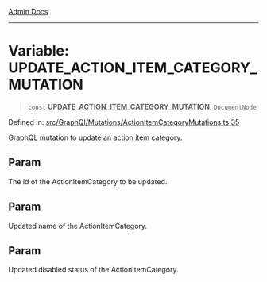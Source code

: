 [Admin Docs](/)

***

# Variable: UPDATE\_ACTION\_ITEM\_CATEGORY\_MUTATION

> `const` **UPDATE\_ACTION\_ITEM\_CATEGORY\_MUTATION**: `DocumentNode`

Defined in: [src/GraphQl/Mutations/ActionItemCategoryMutations.ts:35](https://github.com/PalisadoesFoundation/talawa-admin/blob/main/src/GraphQl/Mutations/ActionItemCategoryMutations.ts#L35)

GraphQL mutation to update an action item category.

## Param

The id of the ActionItemCategory to be updated.

## Param

Updated name of the ActionItemCategory.

## Param

Updated  disabled status of the ActionItemCategory.
